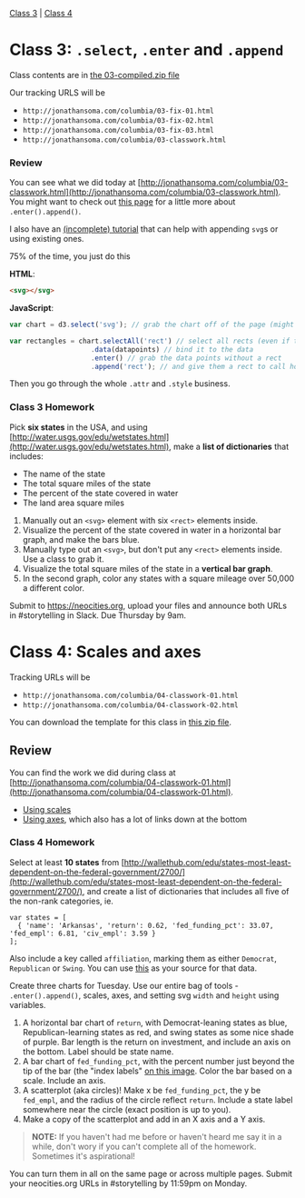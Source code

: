 [Class 3](#class3) | [Class 4](#class4)

<a id='class3'></a>

# Class 3: `.select`, `.enter` and `.append`

Class contents are in [the 03-compiled.zip file](https://github.com/jsoma/storytelling-2015/raw/master/class-03-04/03-compiled.zip)

Our tracking URLS will be 

* `http://jonathansoma.com/columbia/03-fix-01.html`
* `http://jonathansoma.com/columbia/03-fix-02.html`
* `http://jonathansoma.com/columbia/03-fix-03.html`
* `http://jonathansoma.com/columbia/03-classwork.html`

<a id="review"></a>

### Review

You can see what we did today at [http://jonathansoma.com/columbia/03-classwork.html](http://jonathansoma.com/columbia/03-classwork.html). You might want to check out [this page](http://alignedleft.com/tutorials/d3/the-power-of-data) for a little more about `.enter().append()`.

I also have an [(incomplete) tutorial](http://jonathansoma.com/tutorials/d3/using-select/) that can help with appending `svg`s or using existing ones.

75% of the time, you just do this

**HTML**:

```html
<svg></svg>
```

**JavaScript**:

```js
var chart = d3.select('svg'); // grab the chart off of the page (might want to use a class)

var rectangles = chart.selectAll('rect') // select all rects (even if there arent any)
                    .data(datapoints) // bind it to the data
                    .enter() // grab the data points without a rect
                    .append('rect'); // and give them a rect to call hom
```

Then you go through the whole `.attr` and `.style` business.

<a id="homework-3"></a>

### Class 3 Homework

Pick **six states** in the USA, and using [http://water.usgs.gov/edu/wetstates.html](http://water.usgs.gov/edu/wetstates.html), make a **list of dictionaries** that includes:
  
  * The name of the state
  * The total square miles of the state
  * The percent of the state covered in water
  * The land area square miles

1. Manually out an `<svg>` element with six `<rect>` elements inside.
2. Visualize the percent of the state covered in water in a horizontal bar graph, and make the bars blue.
3. Manually type out an `<svg>`, but don't put any `<rect>` elements inside. Use a class to grab it.
4. Visualize the total square miles of the state in a **vertical bar graph**.
5. In the second graph, color any states with a square mileage over 50,000 a different color.

Submit to https://neocities.org, upload your files and announce both URLs in #storytelling in Slack. Due Thursday by 9am.

<a id='class4'></a>

# Class 4: Scales and axes

Tracking URLs will be

* `http://jonathansoma.com/columbia/04-classwork-01.html`
* `http://jonathansoma.com/columbia/04-classwork-02.html`

You can download the template for this class in [this zip file](https://github.com/jsoma/storytelling-2015/raw/master/class-03-04/04-compiled.zip).

## Review

You can find the work we did during class at [http://jonathansoma.com/columbia/04-classwork-01.html](http://jonathansoma.com/columbia/04-classwork-01.html).

* [Using scales](http://jonathansoma.com/tutorials/d3/using-scales/)
* [Using axes](http://jonathansoma.com/tutorials/d3/using-axes/), which also has a lot of links down at the bottom

<a id="homework4"></a>

### Class 4 Homework

Select at least **10 states** from [http://wallethub.com/edu/states-most-least-dependent-on-the-federal-government/2700/](http://wallethub.com/edu/states-most-least-dependent-on-the-federal-government/2700/), and create a list of dictionaries that includes all five of the non-rank categories, ie.

    var states = [ 
      { 'name': 'Arkansas', 'return': 0.62, 'fed_funding_pct': 33.07, 'fed_empl': 6.81, 'civ_empl': 3.59 }
    ];

Also include a key called `affiliation`, marking them as either `Democrat`, `Republican` or `Swing`. You can use [this](http://www.gallup.com/poll/160175/blue-states-outnumber-red-states.aspx) as your source for that data.

Create three charts for Tuesday. Use our entire bag of tools - `.enter().append()`, scales, axes, and setting svg `width` and `height` using variables.

1. A horizontal bar chart of `return`, with Democrat-leaning states as blue, Republican-learning states as red, and swing states as some nice shade of purple. Bar length is the return on investment, and include an axis on the bottom. Label should be state name.
2. A bar chart of `fed_funding_pct`, with the percent number just beyond the tip of the bar (the "index labels" [on this image](http://canvasjs.com/wp-content/uploads/2013/02/html5_chart_label.jpg). Color the bar based on a scale. Include an axis.
3. A scatterplot (aka circles)! Make x be `fed_funding_pct`, the y be `fed_empl`, and the radius of the circle reflect `return`. Include a state label somewhere near the circle (exact position is up to you).
4. Make a copy of the scatterplot and add in an X axis and a Y axis.

> **NOTE:** If you haven't had me before or haven't heard me say it in a while, don't wory if you can't complete all of the homework. Sometimes it's aspirational!

You can turn them in all on the same page or across multiple pages. Submit your neocities.org URLs in #storytelling by 11:59pm on Monday.
